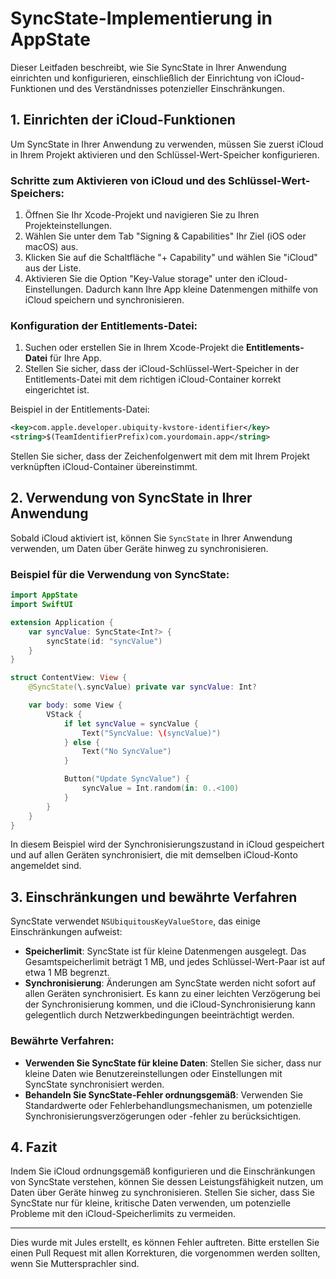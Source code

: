 # SyncState-Implementierung in AppState

Dieser Leitfaden beschreibt, wie Sie SyncState in Ihrer Anwendung einrichten und konfigurieren, einschließlich der Einrichtung von iCloud-Funktionen und des Verständnisses potenzieller Einschränkungen.

## 1. Einrichten der iCloud-Funktionen

Um SyncState in Ihrer Anwendung zu verwenden, müssen Sie zuerst iCloud in Ihrem Projekt aktivieren und den Schlüssel-Wert-Speicher konfigurieren.

### Schritte zum Aktivieren von iCloud und des Schlüssel-Wert-Speichers:

1. Öffnen Sie Ihr Xcode-Projekt und navigieren Sie zu Ihren Projekteinstellungen.
2. Wählen Sie unter dem Tab "Signing & Capabilities" Ihr Ziel (iOS oder macOS) aus.
3. Klicken Sie auf die Schaltfläche "+ Capability" und wählen Sie "iCloud" aus der Liste.
4. Aktivieren Sie die Option "Key-Value storage" unter den iCloud-Einstellungen. Dadurch kann Ihre App kleine Datenmengen mithilfe von iCloud speichern und synchronisieren.

### Konfiguration der Entitlements-Datei:

1. Suchen oder erstellen Sie in Ihrem Xcode-Projekt die **Entitlements-Datei** für Ihre App.
2. Stellen Sie sicher, dass der iCloud-Schlüssel-Wert-Speicher in der Entitlements-Datei mit dem richtigen iCloud-Container korrekt eingerichtet ist.

Beispiel in der Entitlements-Datei:

```xml
<key>com.apple.developer.ubiquity-kvstore-identifier</key>
<string>$(TeamIdentifierPrefix)com.yourdomain.app</string>
```

Stellen Sie sicher, dass der Zeichenfolgenwert mit dem mit Ihrem Projekt verknüpften iCloud-Container übereinstimmt.

## 2. Verwendung von SyncState in Ihrer Anwendung

Sobald iCloud aktiviert ist, können Sie `SyncState` in Ihrer Anwendung verwenden, um Daten über Geräte hinweg zu synchronisieren.

### Beispiel für die Verwendung von SyncState:

```swift
import AppState
import SwiftUI

extension Application {
    var syncValue: SyncState<Int?> {
        syncState(id: "syncValue")
    }
}

struct ContentView: View {
    @SyncState(\.syncValue) private var syncValue: Int?

    var body: some View {
        VStack {
            if let syncValue = syncValue {
                Text("SyncValue: \(syncValue)")
            } else {
                Text("No SyncValue")
            }

            Button("Update SyncValue") {
                syncValue = Int.random(in: 0..<100)
            }
        }
    }
}
```

In diesem Beispiel wird der Synchronisierungszustand in iCloud gespeichert und auf allen Geräten synchronisiert, die mit demselben iCloud-Konto angemeldet sind.

## 3. Einschränkungen und bewährte Verfahren

SyncState verwendet `NSUbiquitousKeyValueStore`, das einige Einschränkungen aufweist:

- **Speicherlimit**: SyncState ist für kleine Datenmengen ausgelegt. Das Gesamtspeicherlimit beträgt 1 MB, und jedes Schlüssel-Wert-Paar ist auf etwa 1 MB begrenzt.
- **Synchronisierung**: Änderungen am SyncState werden nicht sofort auf allen Geräten synchronisiert. Es kann zu einer leichten Verzögerung bei der Synchronisierung kommen, und die iCloud-Synchronisierung kann gelegentlich durch Netzwerkbedingungen beeinträchtigt werden.

### Bewährte Verfahren:

- **Verwenden Sie SyncState für kleine Daten**: Stellen Sie sicher, dass nur kleine Daten wie Benutzereinstellungen oder Einstellungen mit SyncState synchronisiert werden.
- **Behandeln Sie SyncState-Fehler ordnungsgemäß**: Verwenden Sie Standardwerte oder Fehlerbehandlungsmechanismen, um potenzielle Synchronisierungsverzögerungen oder -fehler zu berücksichtigen.

## 4. Fazit

Indem Sie iCloud ordnungsgemäß konfigurieren und die Einschränkungen von SyncState verstehen, können Sie dessen Leistungsfähigkeit nutzen, um Daten über Geräte hinweg zu synchronisieren. Stellen Sie sicher, dass Sie SyncState nur für kleine, kritische Daten verwenden, um potenzielle Probleme mit den iCloud-Speicherlimits zu vermeiden.

---
Dies wurde mit Jules erstellt, es können Fehler auftreten. Bitte erstellen Sie einen Pull Request mit allen Korrekturen, die vorgenommen werden sollten, wenn Sie Muttersprachler sind.
